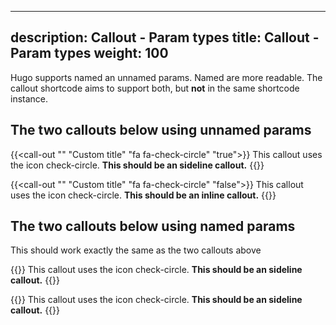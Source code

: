 
---
description: Callout - Param types
title: Callout - Param types
weight: 100
---

Hugo supports named an unnamed params.
Named are more readable.
The callout shortcode aims to support both, but **not** in the same shortcode instance.


## The two callouts below using **unnamed** params

{{<call-out "" "Custom title" "fa fa-check-circle" "true">}}
This callout uses the icon check-circle. **This should be an sideline callout.**
{{</call-out>}}

{{<call-out "" "Custom title" "fa fa-check-circle" "false">}}
This callout uses the icon check-circle. **This should be an inline callout.**
{{</call-out>}}

## The two callouts below using **named** params
This should work exactly the same as the two callouts above

{{<call-out title="Custom title" icon="fa fa-check-circle" sideline="true">}}
This callout uses the icon check-circle. **This should be an sideline callout.**
{{</call-out>}}

{{<call-out title="Custom title" icon="fa fa-check-circle" sideline="true">}}
This callout uses the icon check-circle. **This should be an sideline callout.**
{{</call-out>}}
